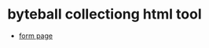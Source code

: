 # byteball collectiong html tool

- [form page](https://cdn.rawgit.com/tasklist78/byteball-tool-collecting-qr/ea380c5e/web/input.html)
